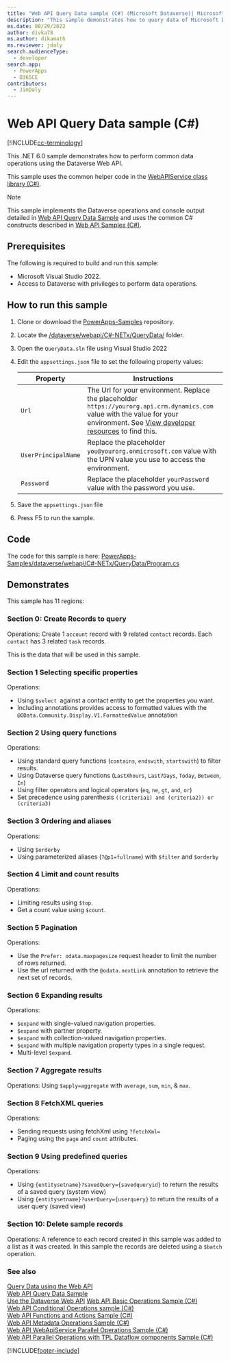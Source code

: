 ```yaml
---
title: "Web API Query Data sample (C#) (Microsoft Dataverse)| Microsoft Docs"
description: "This sample demonstrates how to query data of Microsoft Dataverse entity instances, using the Dataverse Web API along with the WebApiService class."
ms.date: 08/29/2022
author: divka78
ms.author: dikamath
ms.reviewer: jdaly
search.audienceType:
  - developer
search.app:
  - PowerApps
  - D365CE
contributors:
  - JimDaly
---
```


# Web API Query Data sample (C#)

[!INCLUDE[cc-terminology](../../includes/cc-terminology.md)]

This .NET 6.0 sample demonstrates how to perform common data operations using the Dataverse Web API.

This sample uses the common helper code in the [WebAPIService class library (C#)](webapiservice.md).
  
> [!NOTE]
> This sample implements the Dataverse operations and console output detailed in [Web API Query Data Sample](../web-api-query-data-sample.md)  and uses the common C# constructs described in [Web API Samples (C#)](../web-api-samples-csharp.md).

## Prerequisites

The following is required to build and run this sample:

- Microsoft Visual Studio 2022.
- Access to Dataverse with privileges to perform data operations.
  
<a name="bkmk_runSample"></a>
  
## How to run this sample

1. Clone or download the [PowerApps-Samples](https://github.com/microsoft/PowerApps-Samples) repository.
1. Locate the [/dataverse/webapi/C#-NETx/QueryData/](https://github.com/microsoft/PowerApps-Samples/tree/master/dataverse/webapi/C%23-NETx/QueryData) folder.
1. Open the `QueryData.sln` file using Visual Studio 2022
1. Edit the `appsettings.json` file to set the following property values:

   |Property|Instructions  |
   |---------|---------|
   |`Url`|The Url for your environment. Replace the placeholder `https://yourorg.api.crm.dynamics.com` value with the value for your environment. See [View developer resources](../../view-download-developer-resources.md) to find this. |
   |`UserPrincipalName`|Replace the placeholder `you@yourorg.onmicrosoft.com` value with the UPN value you use to access the environment.|
   |`Password`|Replace the placeholder `yourPassword` value with the password you use.|

1. Save the `appsettings.json` file
1. Press F5 to run the sample.

## Code

The code for this sample is here: [PowerApps-Samples/dataverse/webapi/C#-NETx/QueryData/Program.cs](https://github.com/microsoft/PowerApps-Samples/blob/master/dataverse/webapi/C%23-NETx/QueryData/Program.cs)

## Demonstrates

This sample has 11 regions:

### Section 0: Create Records to query

Operations: Create 1 `account` record with 9 related `contact` records. Each `contact` has 3 related `task` records.

This is the data that will be used in this sample.

### Section 1 Selecting specific properties

Operations:

- Using `$select `against a contact entity to get the properties you want.
- Including annotations provides access to formatted values with the `@OData.Community.Display.V1.FormattedValue` annotation

### Section 2 Using query functions

Operations:

- Using standard query functions (`contains`, `endswith`, `startswith`) to filter results.
- Using Dataverse query functions (`LastXhours`, `Last7Days`, `Today`, `Between`, `In`)
- Using filter operators and logical operators (`eq`, `ne`, `gt`, `and`, `or`)
- Set precedence using parenthesis `((criteria1) and (criteria2)) or (criteria3)`

### Section 3 Ordering and aliases

Operations:

- Using `$orderby`
- Using parameterized aliases (`?@p1=fullname`) with `$filter` and `$orderby`

### Section 4 Limit and count results

Operations:

- Limiting results using `$top`.
- Get a count value using `$count`.

### Section 5 Pagination

Operations:

- Use the `Prefer: odata.maxpagesize` request header to limit the number of rows returned.
- Use the url returned with the `@odata.nextLink` annotation to retrieve the next set of records.

### Section 6 Expanding results

Operations:

- `$expand` with single-valued navigation properties.
- `$expand` with partner property.
- `$expand` with collection-valued navigation properties.
- `$expand` with multiple navigation property types in a single request.
- Multi-level `$expand`.

### Section 7 Aggregate results

Operations: Using `$apply=aggregate` with `average`, `sum`, `min`, & `max`.

### Section 8 FetchXML queries

Operations:

- Sending requests using fetchXml using `?fetchXml=`
- Paging using the `page` and `count` attributes.

### Section 9 Using predefined queries

Operations:

- Using `{entitysetname}?savedQuery={savedqueryid}` to return the results of a saved query (system view)
- Using `{entitysetname}?userQuery={userquery}` to return the results of a user query (saved view)

### Section 10: Delete sample records

Operations: A reference to each record created in this sample was added to a list as it was created. In this sample the records are deleted using a `$batch` operation.

### See also

[Query Data using the Web API](../query-data-web-api.md)  
[Web API Query Data Sample](../web-api-query-data-sample.md)  
[Use the Dataverse Web API](../overview.md)
[Web API Basic Operations Sample (C#)](webapiservice-basic-operations.md)<br />
[Web API Conditional Operations sample (C#)](webapiservice-conditional-operations.md)<br />
[Web API Functions and Actions Sample (C#)](webapiservice-functions-and-actions.md)<br />
[Web API Metadata Operations Sample (C#)](webapiservice-metadata-operations.md)<br />
[Web API WebApiService Parallel Operations Sample (C#)](webapiservice-parallel-operations.md)<br />
[Web API Parallel Operations with TPL Dataflow components Sample (C#)](webapiservice-tpl-dataflow-parallel-operations.md)<br />

[!INCLUDE[footer-include](../../../../includes/footer-banner.md)]
